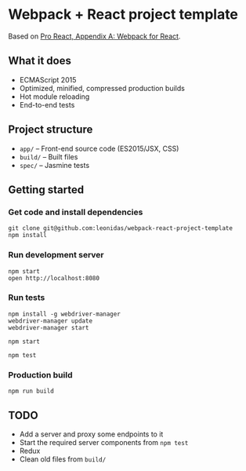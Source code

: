 # Webpack + React project template

Based on [Pro React, Appendix A: Webpack for React](http://www.pro-react.com/materials/appendixA/).

## What it does

* ECMAScript 2015
* Optimized, minified, compressed production builds
* Hot module reloading
* End-to-end tests

## Project structure

* `app/` – Front-end source code (ES2015/JSX, CSS)
* `build/` – Built files
* `spec/` – Jasmine tests

## Getting started

### Get code and install dependencies

    git clone git@github.com:leonidas/webpack-react-project-template
    npm install

### Run development server

    npm start
    open http://localhost:8080

### Run tests

    npm install -g webdriver-manager
    webdriver-manager update
    webdriver-manager start

    npm start

    npm test

### Production build

    npm run build

## TODO

* Add a server and proxy some endpoints to it
* Start the required server components from `npm test`
* Redux
* Clean old files from `build/`